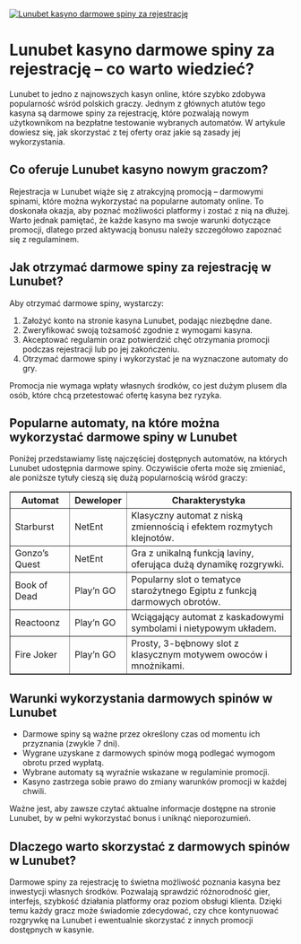 [![Lunubet kasyno darmowe spiny za rejestrację](https://123-caf.pages.dev/gitsignup.png)](https://vrmoo.ru/Bt82HjjY)

<h1>Lunubet kasyno darmowe spiny za rejestrację – co warto wiedzieć?</h1> <p>Lunubet to jedno z najnowszych kasyn online, które szybko zdobywa popularność wśród polskich graczy. Jednym z głównych atutów tego kasyna są darmowe spiny za rejestrację, które pozwalają nowym użytkownikom na bezpłatne testowanie wybranych automatów. W artykule dowiesz się, jak skorzystać z tej oferty oraz jakie są zasady jej wykorzystania.</p> <h2>Co oferuje Lunubet kasyno nowym graczom?</h2> <p>Rejestracja w Lunubet wiąże się z atrakcyjną promocją – darmowymi spinami, które można wykorzystać na popularne automaty online. To doskonała okazja, aby poznać możliwości platformy i zostać z nią na dłużej. Warto jednak pamiętać, że każde kasyno ma swoje warunki dotyczące promocji, dlatego przed aktywacją bonusu należy szczegółowo zapoznać się z regulaminem.</p> <h2>Jak otrzymać darmowe spiny za rejestrację w Lunubet?</h2> <p>Aby otrzymać darmowe spiny, wystarczy:</p> <ol>   <li>Założyć konto na stronie kasyna Lunubet, podając niezbędne dane.</li>   <li>Zweryfikować swoją tożsamość zgodnie z wymogami kasyna.</li>   <li>Akceptować regulamin oraz potwierdzić chęć otrzymania promocji podczas rejestracji lub po jej zakończeniu.</li>   <li>Otrzymać darmowe spiny i wykorzystać je na wyznaczone automaty do gry.</li> </ol> <p>Promocja nie wymaga wpłaty własnych środków, co jest dużym plusem dla osób, które chcą przetestować ofertę kasyna bez ryzyka.</p> <h2>Popularne automaty, na które można wykorzystać darmowe spiny w Lunubet</h2> <p>Poniżej przedstawiamy listę najczęściej dostępnych automatów, na których Lunubet udostępnia darmowe spiny. Oczywiście oferta może się zmieniać, ale poniższe tytuły cieszą się dużą popularnością wśród graczy:</p> <table border="1" cellpadding="8" cellspacing="0">   <thead>     <tr>       <th>Automat</th>       <th>Deweloper</th>       <th>Charakterystyka</th>     </tr>   </thead>   <tbody>     <tr>       <td>Starburst</td>       <td>NetEnt</td>       <td>Klasyczny automat z niską zmiennością i efektem rozmytych klejnotów.</td>     </tr>     <tr>       <td>Gonzo’s Quest</td>       <td>NetEnt</td>       <td>Gra z unikalną funkcją laviny, oferująca dużą dynamikę rozgrywki.</td>     </tr>     <tr>       <td>Book of Dead</td>       <td>Play’n GO</td>       <td>Popularny slot o tematyce starożytnego Egiptu z funkcją darmowych obrotów.</td>     </tr>     <tr>       <td>Reactoonz</td>       <td>Play’n GO</td>       <td>Wciągający automat z kaskadowymi symbolami i nietypowym układem.</td>     </tr>     <tr>       <td>Fire Joker</td>       <td>Play’n GO</td>       <td>Prosty, 3-bębnowy slot z klasycznym motywem owoców i mnożnikami.</td>     </tr>   </tbody> </table> <h2>Warunki wykorzystania darmowych spinów w Lunubet</h2> <ul>   <li>Darmowe spiny są ważne przez określony czas od momentu ich przyznania (zwykle 7 dni).</li>   <li>Wygrane uzyskane z darmowych spinów mogą podlegać wymogom obrotu przed wypłatą.</li>   <li>Wybrane automaty są wyraźnie wskazane w regulaminie promocji.</li>   <li>Kasyno zastrzega sobie prawo do zmiany warunków promocji w każdej chwili.</li> </ul> <p>Ważne jest, aby zawsze czytać aktualne informacje dostępne na stronie Lunubet, by w pełni wykorzystać bonus i uniknąć nieporozumień.</p> <h2>Dlaczego warto skorzystać z darmowych spinów w Lunubet?</h2> <p>Darmowe spiny za rejestrację to świetna możliwość poznania kasyna bez inwestycji własnych środków. Pozwalają sprawdzić różnorodność gier, interfejs, szybkość działania platformy oraz poziom obsługi klienta. Dzięki temu każdy gracz może świadomie zdecydować, czy chce kontynuować rozgrywkę na Lunubet i ewentualnie skorzystać z innych promocji dostępnych w kasynie.</p>